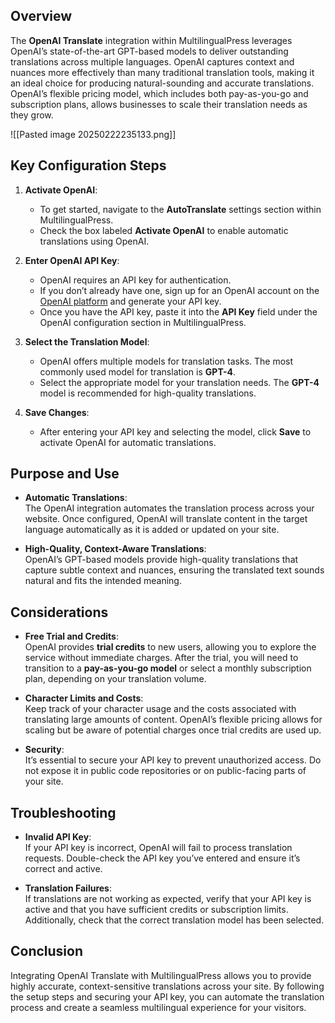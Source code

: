 ## Overview

The **OpenAI Translate** integration within MultilingualPress leverages OpenAI’s state-of-the-art GPT-based models to deliver outstanding translations across multiple languages. OpenAI captures context and nuances more effectively than many traditional translation tools, making it an ideal choice for producing natural-sounding and accurate translations. OpenAI’s flexible pricing model, which includes both pay-as-you-go and subscription plans, allows businesses to scale their translation needs as they grow.

![[Pasted image 20250222235133.png]]  

## Key Configuration Steps

1. **Activate OpenAI**:
    
    - To get started, navigate to the **AutoTranslate** settings section within MultilingualPress.
    - Check the box labeled **Activate OpenAI** to enable automatic translations using OpenAI.
2. **Enter OpenAI API Key**:
    
    - OpenAI requires an API key for authentication.
    - If you don’t already have one, sign up for an OpenAI account on the [OpenAI platform](https://platform.openai.com/signup) and generate your API key.
    - Once you have the API key, paste it into the **API Key** field under the OpenAI configuration section in MultilingualPress.
3. **Select the Translation Model**:
    
    - OpenAI offers multiple models for translation tasks. The most commonly used model for translation is **GPT-4**.
    - Select the appropriate model for your translation needs. The **GPT-4** model is recommended for high-quality translations.
4. **Save Changes**:
    
    - After entering your API key and selecting the model, click **Save** to activate OpenAI for automatic translations.

## Purpose and Use

- **Automatic Translations**:  
    The OpenAI integration automates the translation process across your website. Once configured, OpenAI will translate content in the target language automatically as it is added or updated on your site.
    
- **High-Quality, Context-Aware Translations**:  
    OpenAI’s GPT-based models provide high-quality translations that capture subtle context and nuances, ensuring the translated text sounds natural and fits the intended meaning.
    

## Considerations

- **Free Trial and Credits**:  
    OpenAI provides **trial credits** to new users, allowing you to explore the service without immediate charges. After the trial, you will need to transition to a **pay-as-you-go model** or select a monthly subscription plan, depending on your translation volume.
    
- **Character Limits and Costs**:  
    Keep track of your character usage and the costs associated with translating large amounts of content. OpenAI’s flexible pricing allows for scaling but be aware of potential charges once trial credits are used up.
    
- **Security**:  
    It’s essential to secure your API key to prevent unauthorized access. Do not expose it in public code repositories or on public-facing parts of your site.
    

## Troubleshooting

- **Invalid API Key**:  
    If your API key is incorrect, OpenAI will fail to process translation requests. Double-check the API key you’ve entered and ensure it’s correct and active.
    
- **Translation Failures**:  
    If translations are not working as expected, verify that your API key is active and that you have sufficient credits or subscription limits. Additionally, check that the correct translation model has been selected.
    

## Conclusion

Integrating OpenAI Translate with MultilingualPress allows you to provide highly accurate, context-sensitive translations across your site. By following the setup steps and securing your API key, you can automate the translation process and create a seamless multilingual experience for your visitors.